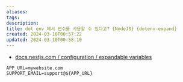 ```yaml
---
aliases: 
tags: 
description:
title: dot env 에서 변수를 사용할 수 있다고? {NodeJS} {dotenv-expand}
created: 2024-03-10T00:57:22
updated: 2024-03-10T00:58:10
---
```

- [docs.nestjs.com / configuration / expandable variables](https://docs.nestjs.com/techniques/configuration#expandable-variables)

```
APP_URL=mywebsite.com
SUPPORT_EMAIL=support@${APP_URL}
```
